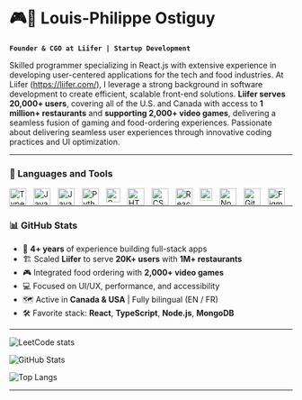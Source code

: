 # 🎮🍕 Louis-Philippe Ostiguy

**`Founder & CGO at Liifer | Startup Development`**

Skilled programmer specializing in React.js with extensive experience in developing user-centered applications for the tech and food industries. At Liifer (https://liifer.com/), I leverage a strong background in software development to create efficient, scalable front-end solutions. **Liifer serves 20,000+ users**, covering all of the U.S. and Canada with access to **1 million+ restaurants** and **supporting 2,000+ video games**, delivering a seamless fusion of gaming and food-ordering experiences. Passionate about delivering seamless user experiences through innovative coding practices and UI optimization.

---

### 🧰 Languages and Tools

<img align="left" alt="TypeScript" width="30px" style="padding-right:10px;" src="https://cdn.jsdelivr.net/gh/devicons/devicon/icons/typescript/typescript-plain.svg" />
<img align="left" alt="JavaScript" width="30px" style="padding-right:10px;" src="https://cdn.jsdelivr.net/gh/devicons/devicon/icons/javascript/javascript-plain.svg" />
<img align="left" alt="Java" width="30px" style="padding-right:10px;" src="https://cdn.jsdelivr.net/gh/devicons/devicon/icons/java/java-original.svg"/>
<img align="left" alt="Python" width="30px" style="padding-right:10px;" src="https://cdn.jsdelivr.net/gh/devicons/devicon/icons/python/python-plain.svg" />
<img align="left" alt="C-Language" width="25px" style="padding-right:10px;" src="https://upload.wikimedia.org/wikipedia/commons/thumb/1/18/C_Programming_Language.svg/1200px-C_Programming_Language.svg.png" />
<img align="left" alt="HTML" width="30px" style="padding-right:10px;" src="https://cdn.jsdelivr.net/gh/devicons/devicon/icons/html5/html5-plain.svg" />
<img align="left" alt="CSS" width="30px" style="padding-right:10px;" src="https://cdn.jsdelivr.net/gh/devicons/devicon/icons/css3/css3-plain.svg" />
<img align="left" alt="React" width="30px" style="padding-right:10px;" src="https://cdn.jsdelivr.net/gh/devicons/devicon/icons/react/react-original.svg" />
<img align="left" alt="Flutter" width="22px" style="padding-right:10px;" src="https://static-00.iconduck.com/assets.00/flutter-icon-1651x2048-ojswpayr.png" />
<img align="left" alt="NodeJS" width="30px" style="padding-right:10px;" src="https://cdn.jsdelivr.net/gh/devicons/devicon/icons/nodejs/nodejs-original.svg" />
<img align="left" alt="Git" width="30px" style="padding-right:10px;" src="https://cdn.jsdelivr.net/gh/devicons/devicon/icons/git/git-original.svg" />
<img align="left" alt="Figma" width="30px" style="padding-right:10px;" src="https://static-00.iconduck.com/assets.00/apps-figma-icon-2048x2048-ctjj5ab7.png" />
<br />

---

### 📊 GitHub Stats

- 🧠 **4+ years** of experience building full-stack apps
- 🏗️ Scaled **Liifer** to serve **20K+ users** with **1M+ restaurants**
- 🎮 Integrated food ordering with **2,000+ video games**
- 💻 Focused on UI/UX, performance, and accessibility
- 🗺️ Active in **Canada & USA** | Fully bilingual (EN / FR)
- 🛠️ Favorite stack: **React**, **TypeScript**, **Node.js**, **MongoDB**

---
![LeetCode stats](https://leetcode-badge-sage.vercel.app/badge/lp_ostiguy?theme=neutral)

![GitHub Stats](https://github-readme-stats.vercel.app/api?username=lpostiguy&show_icons=true&include_all_commits=true&hide_rank=true&text_bold=false&disable_animations=true&number_format=short&theme=transparent)

![Top Langs](https://github-readme-stats.vercel.app/api/top-langs/?username=lpostiguy&layout=compact&theme=transparent&hide_progress=true)

---
